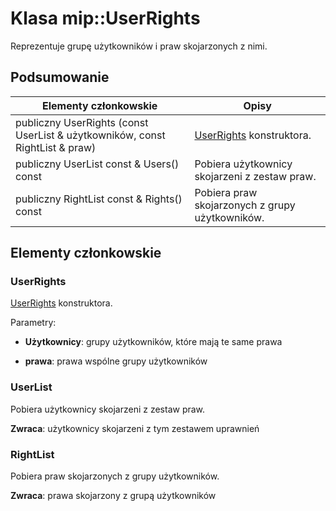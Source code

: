 # <a name="class-mipuserrights"></a>Klasa mip::UserRights 
Reprezentuje grupę użytkowników i praw skojarzonych z nimi.
  
## <a name="summary"></a>Podsumowanie
 Elementy członkowskie                        | Opisy                                
--------------------------------|---------------------------------------------
 publiczny UserRights (const UserList & użytkowników, const RightList & praw)  |  [UserRights](class_mip_userrights.md) konstruktora.
 publiczny UserList const & Users() const  |  Pobiera użytkownicy skojarzeni z zestaw praw.
 publiczny RightList const & Rights() const  |  Pobiera praw skojarzonych z grupy użytkowników.
  
## <a name="members"></a>Elementy członkowskie
  
### <a name="userrights"></a>UserRights
[UserRights](class_mip_userrights.md) konstruktora.

Parametry:  
* **Użytkownicy**: grupy użytkowników, które mają te same prawa 


* **prawa**: prawa wspólne grupy użytkowników


  
### <a name="userlist"></a>UserList
Pobiera użytkownicy skojarzeni z zestaw praw.

  
**Zwraca**: użytkownicy skojarzeni z tym zestawem uprawnień
  
### <a name="rightlist"></a>RightList
Pobiera praw skojarzonych z grupy użytkowników.

  
**Zwraca**: prawa skojarzony z grupą użytkowników